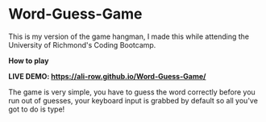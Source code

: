 # Word-Guess-Game
This is my version of the game hangman, I made this while attending the University of Richmond's Coding Bootcamp.

**How to play**

**LIVE DEMO: https://ali-row.github.io/Word-Guess-Game/**

The game is very simple, you have to guess the word correctly before you run out of guesses, your keyboard input is grabbed by default so all you've got to do is type!
